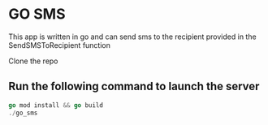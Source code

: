# GO SMS
This app is written in go and can send sms to the recipient provided in the SendSMSToRecipient function

Clone the repo

## Run the following command to launch the server
```go
go mod install && go build
./go_sms
```
